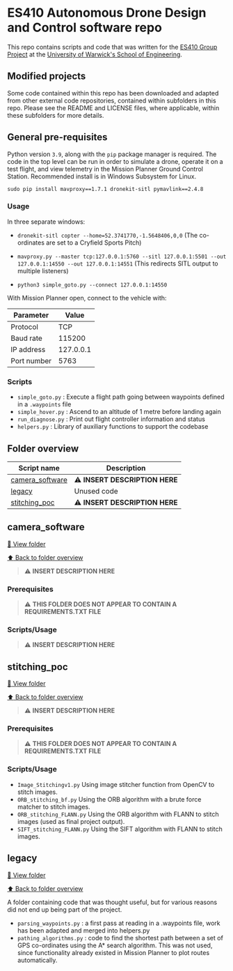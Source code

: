# ES410 Autonomous Drone Design and Control software repo

This repo contains scripts and code that was written for the [ES410 Group Project](https://warwick.ac.uk/services/aro/dar/quality/modules/undergraduate/es/es410/) at the [University of Warwick's School of Engineering](https://warwick.ac.uk/fac/sci/eng/).

## Modified projects

Some code contained within this repo has been downloaded and adapted from other external code repositories, contained within subfolders in this repo. Please see the README and LICENSE files, where applicable, within these subfolders for more details.

## General pre-requisites

Python version `3.9`, along with the `pip` package manager is required. The code in the top level can be run in order to simulate a drone, operate it on a test flight, and view telemetry in the Mission Planner Ground Control Station. Recommended install is in Windows Subsystem for Linux.

`sudo pip install mavproxy==1.7.1 dronekit-sitl pymavlink==2.4.8`

### Usage

In three separate windows:

- `dronekit-sitl copter --home=52.3741770,-1.5648406,0,0` (The co-ordinates are set to a Cryfield Sports Pitch)

- `mavproxy.py --master tcp:127.0.0.1:5760 --sitl 127.0.0.1:5501 --out 127.0.0.1:14550 --out 127.0.0.1:14551` (This redirects SITL output to multiple listeners)

- `python3 simple_goto.py --connect 127.0.0.1:14550`

With Mission Planner open, connect to the vehicle with:

| Parameter | Value |
| --- | --- |
| Protocol | TCP |
| Baud rate | 115200 |
| IP address | 127.0.0.1 |
| Port number | 5763 |

### Scripts

- `simple_goto.py` : Execute a flight path going between waypoints defined in a `.waypoints` file
- `simple_hover.py` : Ascend to an altitude of 1 metre before landing again
- `run_diagnose.py` : Print out flight controller information and status
- `helpers.py` : Library of auxiliary functions to support the codebase

## Folder overview

| Script name | Description |
| --- | --- |
| [camera_software](#camera_software) | :warning: **INSERT DESCRIPTION HERE** |
| [legacy](#legacy) | Unused code |
| [stitching_poc](#stitching_poc) | :warning: **INSERT DESCRIPTION HERE** |

## camera_software

[:open_file_folder: View folder](https://github.com/DeadRed6/es410-droneproject/tree/master/camera_software)

[:arrow_up: Back to folder overview](#folder-overview)

> :warning: **INSERT DESCRIPTION HERE**

### Prerequisites

> :warning: **THIS FOLDER DOES NOT APPEAR TO CONTAIN A REQUIREMENTS.TXT FILE**

### Scripts/Usage

> :warning: **INSERT DESCRIPTION HERE**


## stitching_poc

[:open_file_folder: View folder](https://github.com/DeadRed6/es410-droneproject/tree/master/stitching_poc)

[:arrow_up: Back to folder overview](#folder-overview)

> :warning: **INSERT DESCRIPTION HERE**

### Prerequisites

> :warning: **THIS FOLDER DOES NOT APPEAR TO CONTAIN A REQUIREMENTS.TXT FILE**

### Scripts/Usage

- `Image_Stitchingv1.py` Using image stitcher function from OpenCV to stitch images.
- `ORB_stitching_bf.py`  Using the ORB algorithm with a brute force matcher to stitch images.
- `ORB_stitching_FLANN.py` Using the ORB algorithm with FLANN to stitch images (used as final project output).
- `SIFT_stitching_FLANN.py` Using the SIFT algorithm with FLANN to stitch images.


## legacy

[:open_file_folder: View folder](https://github.com/DeadRed6/es410-droneproject/tree/master/legacy)

[:arrow_up: Back to folder overview](#folder-overview)

A folder containing code that was thought useful, but for various reasons did not end up being part of the project.
- `parsing_waypoints.py` : a first pass at reading in a .waypoints file, work has been adapted and merged into helpers.py
- `pathing_algorithms.py` : code to find the shortest path between a set of GPS co-ordinates using the A* search algorithm. This was not used, since functionality already existed in Mission Planner to plot routes automatically. 
